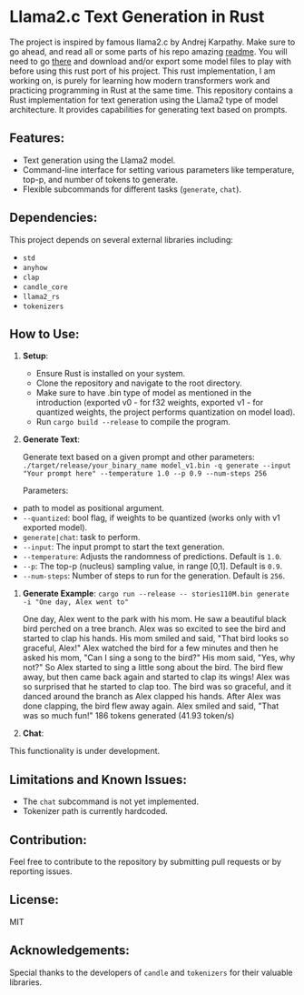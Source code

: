 # Llama2.c Text Generation in Rust

The project is inspired by famous llama2.c by Andrej Karpathy. Make sure to go ahead, and read all or some parts of his repo amazing [readme](https://github.com/karpathy/llama2.c/tree/master). You will need to go [there](https://github.com/karpathy/llama2.c/tree/master#models) and download and/or export some model files to play with before using this rust port of his project. This rust implementation, I am working on, is purely for learning how modern transformers work and practicing programming in Rust at the same time. This repository contains a Rust implementation for text generation using the Llama2 type of model architecture. It provides capabilities for generating text based on prompts.

## Features:
- Text generation using the Llama2 model.
- Command-line interface for setting various parameters like temperature, top-p, and number of tokens to generate.
- Flexible subcommands for different tasks (`generate`, `chat`).

## Dependencies:

This project depends on several external libraries including:
- `std`
- `anyhow`
- `clap`
- `candle_core`
- `llama2_rs`
- `tokenizers`

## How to Use:

1. **Setup**:
   - Ensure Rust is installed on your system.
   - Clone the repository and navigate to the root directory.
   - Make sure to have .bin type of model as mentioned in the introduction (exported v0 - for f32 weights, exported v1 - for quantized weights, the project performs quantization on model load).
   - Run `cargo build --release` to compile the program.

2. **Generate Text**:

   Generate text based on a given prompt and other parameters:
   `./target/release/your_binary_name model_v1.bin -q generate --input "Your prompt here" --temperature 1.0 --p 0.9 --num-steps 256`

   Parameters:
- path to model as positional argument.
- `--quantized`: bool flag, if weights to be quantized (works only with v1 exported model).
- `generate|chat`: task to perform.
- `--input`: The input prompt to start the text generation.
- `--temperature`: Adjusts the randomness of predictions. Default is `1.0`.
- `--p`: The top-p (nucleus) sampling value, in range [0,1]. Default is `0.9`.
- `--num-steps`: Number of steps to run for the generation. Default is `256`.

1. **Generate Example**:
   `cargo run --release -- stories110M.bin generate -i "One day, Alex went to"`
    
    One day, Alex went to the park with his mom. He saw a beautiful black bird perched on a tree branch. 
    Alex was so excited to see the bird and started to clap his hands. His mom smiled and said, "That bird looks so graceful, Alex!"
    Alex watched the bird for a few minutes and then he asked his mom, "Can I sing a song to the bird?" His mom said, "Yes, why not?"
    So Alex started to sing a little song about the bird. The bird flew away, but then came back again and started to clap its wings! Alex was so surprised that he started to clap too. 
    The bird was so graceful, and it danced around the branch as Alex clapped his hands. After Alex was done clapping, the bird flew away again. Alex smiled and said, "That was so much fun!"
    186 tokens generated (41.93 token/s)

2. **Chat**:

This functionality is under development.

## Limitations and Known Issues:
- The `chat` subcommand is not yet implemented.
- Tokenizer path is currently hardcoded.

## Contribution:
Feel free to contribute to the repository by submitting pull requests or by reporting issues.

## License:
MIT

## Acknowledgements:
Special thanks to the developers of `candle` and `tokenizers` for their valuable libraries.